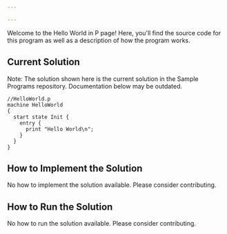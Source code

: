 ```yaml
---

---
```


Welcome to the Hello World in P page! Here, you'll find the source code for this program as well as a description of how the program works.

## Current Solution

Note: The solution shown here is the current solution in the Sample Programs repository. Documentation below may be outdated.

```P
//HelloWorld.p
machine HelloWorld
{
  start state Init {  
    entry { 	
      print "Hello World\n"; 
    } 
  }
}

```

## How to Implement the Solution

No how to implement the solution available. Please consider contributing.

## How to Run the Solution

No how to run the solution available. Please consider contributing.